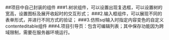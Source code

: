 ##项目中自己封装的组件
###1.树状组件，可以设置出现复选框，可以设置树的宽高，设置图标及展开收起时的交互形式；
###2.输入框组件，可以展现不同的表单形式，并进行不同方式的验证；
###3.仿照sql输入时指定内容变色的自定义contenteditable组件
###4.项目引导页：包含可编辑列表；其中保存功能因为跨域限制，需要在服务器环境运行。